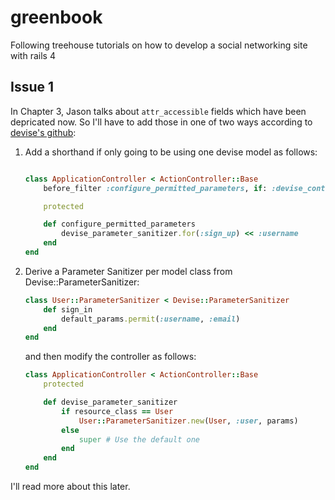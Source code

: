 greenbook
=========

Following treehouse tutorials on how to develop a social networking site with rails 4

## Issue 1
In Chapter 3, Jason talks about `attr_accessible` fields which have been depricated now. So I'll have to add those in one of two ways according to [devise's github](https://github.com/plataformatec/devise):

1. Add a shorthand if only going to be using one devise model as follows:

	```ruby

	class ApplicationController < ActionController::Base
		before_filter :configure_permitted_parameters, if: :devise_controller?

		protected

		def configure_permitted_parameters
			devise_parameter_sanitizer.for(:sign_up) << :username
		end
	end
	```

2. Derive a Parameter Sanitizer per model class from Devise::ParameterSanitizer:

	```ruby
	class User::ParameterSanitizer < Devise::ParameterSanitizer
		def sign_in
			default_params.permit(:username, :email)
		end
	end
	```

	and then modify the controller as follows:

	```ruby
	class ApplicationController < ActionController::Base
		protected

		def devise_parameter_sanitizer
			if resource_class == User
				User::ParameterSanitizer.new(User, :user, params)
			else
				super # Use the default one
			end
		end
	end
	```

I'll read more about this later.